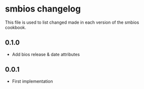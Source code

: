 # smbios changelog

This file is used to list changed made in each version of the smbios cookbook.

## 0.1.0
- Add bios release & date attributes

## 0.0.1
- First implementation
